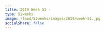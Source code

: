 ```yaml
---
title: 2019 Week 51 - 
type: 52weeks
image: /food/52weeks/images/2019/week-51.jpg
socialShare: false
---
```


